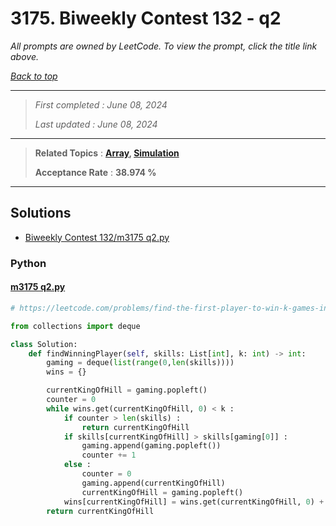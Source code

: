 # 3175. Biweekly Contest 132 - q2

*All prompts are owned by LeetCode. To view the prompt, click the title link above.*

*[Back to top](<../README.md>)*

------

> *First completed : June 08, 2024*
>
> *Last updated : June 08, 2024*


------

> **Related Topics** : **[Array](<by_topic/Array.md>), [Simulation](<by_topic/Simulation.md>)**
>
> **Acceptance Rate** : **38.974 %**


------

## Solutions

- [Biweekly Contest 132/m3175 q2.py](<../my-submissions/Biweekly Contest 132/m3175 q2.py>)
### Python
#### [m3175 q2.py](<../my-submissions/Biweekly Contest 132/m3175 q2.py>)
```Python
# https://leetcode.com/problems/find-the-first-player-to-win-k-games-in-a-row/

from collections import deque

class Solution:
    def findWinningPlayer(self, skills: List[int], k: int) -> int:        
        gaming = deque(list(range(0,len(skills))))
        wins = {}

        currentKingOfHill = gaming.popleft()
        counter = 0
        while wins.get(currentKingOfHill, 0) < k :
            if counter > len(skills) :
                return currentKingOfHill
            if skills[currentKingOfHill] > skills[gaming[0]] :
                gaming.append(gaming.popleft())
                counter += 1
            else :
                counter = 0
                gaming.append(currentKingOfHill)
                currentKingOfHill = gaming.popleft()
            wins[currentKingOfHill] = wins.get(currentKingOfHill, 0) + 1
        return currentKingOfHill
```

